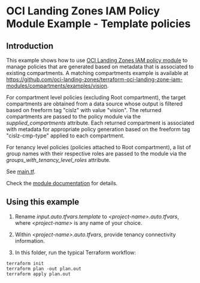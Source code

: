 # OCI Landing Zones IAM Policy Module Example - Template policies

## Introduction

This example shows how to use [OCI Landing Zones IAM policy module](../..) to manage policies that are generated based on metadata that is associated to existing compartments. A matching compartments example is available at https://github.com/oci-landing-zones/terraform-oci-landing-zone-iam-modules/compartments/examples/vision.

For compartment level policies (excluding Root compartment), the target compartments are obtained from a data source whose output is filtered based on freeform tag "cislz" with value "vision". The returned compartments are passed to the policy module via the *supplied_compartments* attribute. Each returned compartment is associated with metadata for appropriate policy generation based on the freeform tag "cislz-cmp-type" applied to each compartment.

For tenancy level policies (policies attached to Root compartment), a list of group names with their respective roles are passed to the module via the *groups_with_tenancy_level_roles* attribute.

See [main.tf](./main.tf).

Check the [module documentation](../../README.md) for details.

## Using this example
1. Rename *input.auto.tfvars.template* to *\<project-name\>.auto.tfvars*, where *\<project-name\>* is any name of your choice.

2. Within *\<project-name\>.auto.tfvars*, provide tenancy connectivity information.

3. In this folder, run the typical Terraform workflow:
```
terraform init
terraform plan -out plan.out
terraform apply plan.out
```
